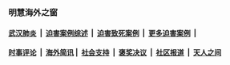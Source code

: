 
### 明慧海外之窗

####  [武汉肺炎](indexes/365.md?t=06062301) &nbsp;|&nbsp;  [迫害案例综述](indexes/328.md?t=06062301) &nbsp;|&nbsp; [迫害致死案例](indexes/277.md?t=06062301)  &nbsp;|&nbsp; [更多迫害案例](indexes/81.md?t=06062301)  &nbsp;|&nbsp; 
####  [时事评论](indexes/19.md?t=06062301) &nbsp;|&nbsp; [海外简讯](indexes/245.md?t=06062301)&nbsp;|&nbsp;  [社会支持](indexes/140.md?t=06062301) &nbsp;|&nbsp; [褒奖决议](indexes/282.md?t=06062301) &nbsp;|&nbsp; [社区报道](indexes/91.md?t=06062301)  &nbsp;|&nbsp; [天人之间](indexes/78.md?t=06062301) 

